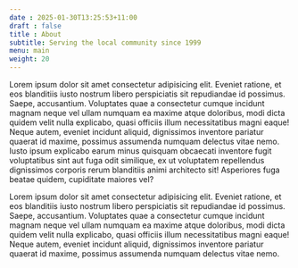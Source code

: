 ```yaml
---
date : 2025-01-30T13:25:53+11:00
draft : false
title : About
subtitle: Serving the local community since 1999
menu: main
weight: 20
---
```



Lorem ipsum dolor sit amet consectetur adipisicing elit. Eveniet ratione, et eos blanditiis iusto nostrum libero perspiciatis sit repudiandae id possimus. Saepe, accusantium. Voluptates quae a consectetur cumque incidunt magnam neque vel ullam numquam ea maxime atque doloribus, modi dicta quidem velit nulla explicabo, quasi officiis illum necessitatibus magni eaque! Neque autem, eveniet incidunt aliquid, dignissimos inventore pariatur quaerat id maxime, possimus assumenda numquam delectus vitae nemo. Iusto ipsum explicabo earum minus quisquam obcaecati inventore fugit voluptatibus sint aut fuga odit similique, ex ut voluptatem repellendus dignissimos corporis rerum blanditiis animi architecto sit! Asperiores fuga beatae quidem, cupiditate maiores vel?

Lorem ipsum dolor sit amet consectetur adipisicing elit. Eveniet ratione, et eos blanditiis iusto nostrum libero perspiciatis sit repudiandae id possimus. Saepe, accusantium. Voluptates quae a consectetur cumque incidunt magnam neque vel ullam numquam ea maxime atque doloribus, modi dicta quidem velit nulla explicabo, quasi officiis illum necessitatibus magni eaque! Neque autem, eveniet incidunt aliquid, dignissimos inventore pariatur quaerat id maxime, possimus assumenda numquam delectus vitae nemo. 